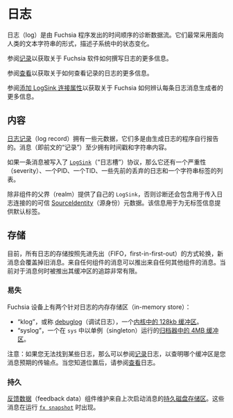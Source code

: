 <!-- 
# Logs
 -->
# 日志

<!-- 
Logs are time-ordered streams of diagnostic data emitted by Fuchsia programs.
They most commonly take the form of human-oriented text strings describing
changes to state in a subsystem.

See [Recording] for information about how Fuchsia software writes logs.

See [Viewing] for information about how to view the recorded logs.

See [Attributing LogSink connections] for information about how Fuchsia identifies
the producer of each log message.
 -->
日志（log）是由 Fuchsia 程序发出的时间顺序的诊断数据流。它们最常采用面向人类的文本字符串的形式，描述子系统中的状态变化。

参阅[记录][Recording]以获取关于 Fuchsia 软件如何撰写日志的更多信息。

参阅[查看][Viewing]以获取关于如何查看记录的日志的更多信息。

参阅[添加 LogSink 连接属性][Attributing LogSink connections]以获取关于 Fuchsia 如何辨认每条日志消息生成者的更多信息。

<!-- 
## Contents
 -->
## 内容

<!-- 
[Log records][LogMessage] have a few pieces of metadata, mostly self-reported by
the programs that generate the logs. At minimum, messages have a timestamp and
string contents.

If a message is written to the [`LogSink`] protocol it also has a severity, a
PID, a TID, a count of prior dropped logs, and a list of string tags.

Unless a component's parent realm provides its own `LogSink`, diagnostics also
includes trusted [SourceIdentity] metadata for incoming log connections. This
information is used to provide a default tag for messages without tags.
 -->
[日志记录][LogMessage]（log record）拥有一些元数据，它们多是由生成日志的程序自行报告的。消息（即前文的“记录”）至少拥有时间戳和字符串内容。

如果一条消息被写入了 [`LogSink`]（“日志槽”）协议，那么它还有一个严重性（severity）、一个PID、一个TID、一些先前的丢弃的日志和一个字符串标签的列表。

除非组件的父界（realm）提供了自己的 `LogSink`，否则诊断还会包含用于传入日志连接的的可信 [SourceIdentity]（源身份）元数据。该信息用于为无标签信息提供默认标签。

<!-- 
## Storage
 -->
## 存储

<!-- 
Currently all log stores are rotated on a first-in-first-out (FIFO) basis, with
newer messages overwriting older ones. Messages from any component can roll out
messages from any other component. There is currently very limited tracking of
when messages are rolled out of their buffers.
 -->
目前，所有日志的存储按照先进先出（FIFO，first-in-first-out）的方式轮换，新消息会覆盖掉旧消息。来自任何组件的消息可以推出来自任何其他组件的消息。当前对于消息何时被推出其缓冲区的追踪非常有限。

<!-- 
### Volatile
 -->
### 易失

<!-- 
There are two in-memory stores for logs on a Fuchsia device:

*   The "klog" or [debuglog], which is a [128kb buffer in the kernel].
*   The "syslog" which is a [4MB buffer in the Archivist] that runs as a
    singleton in `sys`.

Note: If you can't find some logs, see [Recording] logs to find out which of
these buffers is the intended point of transit for your message. See [Viewing]
logs once you know the location.
 -->
Fuchsia 设备上有两个针对日志的内存存储区（in-memory store）：

*   “klog”，或称 [debuglog]（调试日志），一个[内核中的 128kb 缓冲区][128kb buffer in the kernel]。
*   “syslog”，一个在 `sys` 中以单例（singleton）运行的[归档器中的 4MB 缓冲区][4MB buffer in the Archivist]。

注意：如果您无法找到某些日志，那么可以参阅[记录][Recording]日志，以查明哪个缓冲区是您消息预期的传输点。当您知道位置后，请参阅[查看][Viewing]日志。

<!-- 
### Persistent
 -->
### 持久

<!-- 
The [feedback data] component maintains a [persistent disk store] of messages
from the previous boot. These messages appear when running [`fx snapshot`].
 -->
[反馈数据][feedback data]（feedback data）组件维护来自上次启动消息的[持久磁盘存储区][persistent disk store]。这些消息在运行 [`fx snapshot`] 时出现。

[LogMessage]: https://fuchsia.dev/reference/fidl/fuchsia.logger#LogMessage
[`LogSink`]: https://fuchsia.dev/reference/fidl/fuchsia.logger#LogSink
[SourceIdentity]: https://fuchsia.dev/reference/fidl/fuchsia.sys.internal#SourceIdentity
[debuglog]: /docs/reference/kernel_objects/debuglog.md
[128kb buffer in the kernel]: /zircon/kernel/lib/debuglog/debuglog.cc
[4MB buffer in the archivist]: /src/diagnostics/archivist/src/logs/mod.rs
[Recording]: /docs/development/diagnostics/logs/recording.md
[Viewing]: /docs/development/diagnostics/logs/viewing.md
[feedback data]: /src/developer/forensics/feedback_data
[persistent disk store]: /src/developer/forensics/feedback_data/system_log_recorder/system_log_recorder.h
[`fx snapshot`]: /src/developer/forensics/snapshot/README.md
[Attributing LogSink connections]: /docs/concepts/diagnostics/logs/attribution.md
